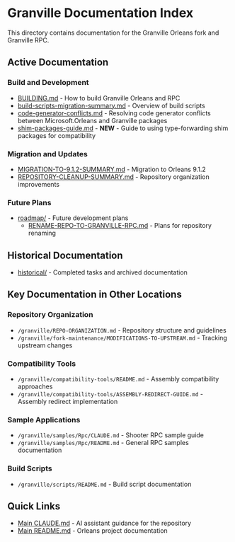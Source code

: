 # Granville Documentation Index

This directory contains documentation for the Granville Orleans fork and Granville RPC.

## Active Documentation

### Build and Development
- [BUILDING.md](BUILDING.md) - How to build Granville Orleans and RPC
- [build-scripts-migration-summary.md](build-scripts-migration-summary.md) - Overview of build scripts
- [code-generator-conflicts.md](code-generator-conflicts.md) - Resolving code generator conflicts between Microsoft.Orleans and Granville packages
- [shim-packages-guide.md](shim-packages-guide.md) - **NEW** - Guide to using type-forwarding shim packages for compatibility

### Migration and Updates
- [MIGRATION-TO-9.1.2-SUMMARY.md](MIGRATION-TO-9.1.2-SUMMARY.md) - Migration to Orleans 9.1.2
- [REPOSITORY-CLEANUP-SUMMARY.md](REPOSITORY-CLEANUP-SUMMARY.md) - Repository organization improvements

### Future Plans
- [roadmap/](roadmap/) - Future development plans
  - [RENAME-REPO-TO-GRANVILLE-RPC.md](roadmap/RENAME-REPO-TO-GRANVILLE-RPC.md) - Plans for repository renaming

## Historical Documentation

- [historical/](historical/) - Completed tasks and archived documentation

## Key Documentation in Other Locations

### Repository Organization
- `/granville/REPO-ORGANIZATION.md` - Repository structure and guidelines
- `/granville/fork-maintenance/MODIFICATIONS-TO-UPSTREAM.md` - Tracking upstream changes

### Compatibility Tools
- `/granville/compatibility-tools/README.md` - Assembly compatibility approaches
- `/granville/compatibility-tools/ASSEMBLY-REDIRECT-GUIDE.md` - Assembly redirect implementation

### Sample Applications
- `/granville/samples/Rpc/CLAUDE.md` - Shooter RPC sample guide
- `/granville/samples/Rpc/README.md` - General RPC samples documentation

### Build Scripts
- `/granville/scripts/README.md` - Build script documentation

## Quick Links

- [Main CLAUDE.md](/CLAUDE.md) - AI assistant guidance for the repository
- [Main README.md](/README.md) - Orleans project documentation